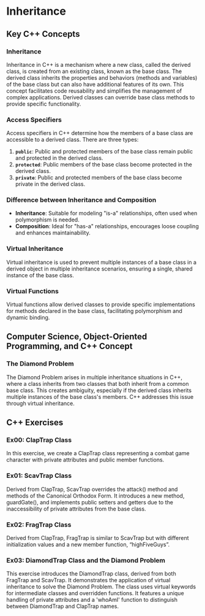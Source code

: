 # Inheritance

## Key C++ Concepts

### Inheritance
Inheritance in C++ is a mechanism where a new class, called the derived class, is created from an existing class, known as the base class. The derived class inherits the properties and behaviors (methods and variables) of the base class but can also have additional features of its own. This concept facilitates code reusability and simplifies the management of complex applications. Derived classes can override base class methods to provide specific functionality.

### Access Specifiers
Access specifiers in C++ determine how the members of a base class are accessible to a derived class. There are three types:
1. **`public`**: Public and protected members of the base class remain public and protected in the derived class.
2. **`protected`**: Public members of the base class become protected in the derived class.
3. **`private`**: Public and protected members of the base class become private in the derived class.

### Difference between Inheritance and Composition
- **Inheritance**: Suitable for modeling "is-a" relationships, often used when polymorphism is needed.
- **Composition**: Ideal for "has-a" relationships, encourages loose coupling and enhances maintainability.

### Virtual Inheritance
Virtual inheritance is used to prevent multiple instances of a base class in a derived object in multiple inheritance scenarios, ensuring a single, shared instance of the base class.

### Virtual Functions
Virtual functions allow derived classes to provide specific implementations for methods declared in the base class, facilitating polymorphism and dynamic binding.

## Computer Science, Object-Oriented Programming, and C++ Concept

### The Diamond Problem
The Diamond Problem arises in multiple inheritance situations in C++, where a class inherits from two classes that both inherit from a common base class. This creates ambiguity, especially if the derived class inherits multiple instances of the base class's members. C++ addresses this issue through virtual inheritance.

## C++ Exercises

### Ex00: ClapTrap Class
In this exercise, we create a ClapTrap class representing a combat game character with private attributes and public member functions.

### Ex01: ScavTrap Class
Derived from ClapTrap, ScavTrap overrides the attack() method and methods of the Canonical Orthodox Form. It introduces a new method, guardGate(), and implements public setters and getters due to the inaccessibility of private attributes from the base class.

### Ex02: FragTrap Class
Derived from ClapTrap, FragTrap is similar to ScavTrap but with different initialization values and a new member function, “highFiveGuys”.

### Ex03: DiamondTrap Class and the Diamond Problem
This exercise introduces the DiamondTrap class, derived from both FragTrap and ScavTrap. It demonstrates the application of virtual inheritance to solve the Diamond Problem. The class uses virtual keywords for intermediate classes and overridden functions. It features a unique handling of private attributes and a 'whoAmI' function to distinguish between DiamondTrap and ClapTrap names.